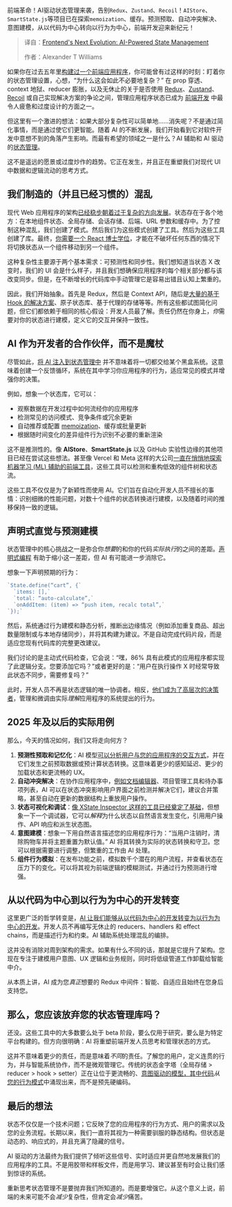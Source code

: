 
<!--
title: 前端的下一次进化：AI驱动的状态管理
cover: https://cdn.thenewstack.io/media/2025/04/279f0746-getty-images-0iu74atvidu-unsplash.jpg
summary: 前端革命！AI驱动状态管理来袭，告别Redux、Zustand、Recoil！AIStore、SmartState.js等项目已在探索memoization、缓存。预测预取、自动冲突解决、意图建模，从以代码为中心转向以行为为中心，前端开发迎来新纪元！
-->

前端革命！AI驱动状态管理来袭，告别`Redux`、`Zustand`、`Recoil`！`AIStore`、`SmartState.js`等项目已在探索`memoization`、缓存。预测预取、自动冲突解决、意图建模，从以代码为中心转向以行为为中心，前端开发迎来新纪元！

> 译自：[Frontend's Next Evolution: AI-Powered State Management](https://thenewstack.io/frontends-next-evolution-ai-powered-state-management/)
> 
> 作者：Alexander T Williams

如果你在过去五年里[构建过一个前端应用程序](https://thenewstack.io/introduction-to-frontend-development/)，你可能曾有过这样的时刻：盯着你的状态管理设置，心想，“为什么这会如此不必要地复杂？” 在 prop 穿透、context 地狱、reducer 膨胀，以及无休止的关于是否使用 [Redux](https://thenewstack.io/top-10-javascript-libraries-to-use-in-2024/)、[Zustand](https://zustand.docs.pmnd.rs/getting-started/introduction)、[Recoil](https://www.geeksforgeeks.org/introduction-to-recoil-for-state-management-in-react/) 或自己实现解决方案的争论之间，管理应用程序状态已成为 [前端开发](https://thenewstack.io/frontend-development/) 中最令人疲惫和过度设计的方面之一。

但这里有一个激进的想法：如果大部分复杂性可以简单地……消失呢？不是通过简化事情，而是通过使它们更智能。随着 AI 的不断发展，我们开始看到它对软件开发中意想不到的角落产生影响。而最有希望的领域之一是什么？AI 辅助和 AI 驱动的[状态管理](https://thenewstack.io/5-frameworks-that-embrace-declarative-state-management/)。

这不是遥远的愿景或过度炒作的趋势。它正在发生，并且正在重塑我们对现代 UI 中数据和逻辑流动的思考方式。

## 我们制造的（并且已经习惯的）混乱

现代 Web 应用程序的架构[已经稳步朝着过于复杂的方向发展](https://www.smashingmagazine.com/2024/02/web-development-getting-too-complex/)。状态存在于各个地方：在本地组件状态、全局存储、会话存储、后端、URL 参数和缓存中。为了控制这种混乱，我们创建了模式。然后我们为这些模式创建了工具。然后为这些工具创建了库。最终，[你需要一个 React 博士学位](https://thenewstack.io/after-a-decade-of-react-is-frontend-a-post-react-world-now/)，才能在不破坏任何东西的情况下将切换状态从一个组件移动到另一个组件。

这种复杂性主要源于两个基本需求：可预测性和同步性。我们想知道当状态 X 改变时，我们的 UI 会是什么样子，并且我们想确保应用程序的每个相关部分都与该改变同步。但是，在不断增长的代码库中手动管理它是容易出错且认知上繁重的。

因此，我们开始抽象。首先是 Redux，然后是 Context API，随后是[大量的基于 Hook 的解决方案](https://academind.com/tutorials/global-state-management-with-react-hooks)、原子状态库、基于代理的存储等等。所有这些都试图简化问题，但它们都依赖于相同的核心假设：开发人员最了解。责任仍然在你身上，*你*需要对你的状态进行建模，定义它的交互并保持一致性。

## AI 作为开发者的合作伙伴，而不是魔杖

尽管如此，[将 AI 注入到状态管理中](https://intellyx.com/2025/02/24/why-state-management-is-the-1-challenge-for-agentic-ai/) 并不意味着将一切都交给某个黑盒系统。这意味着创建一个反馈循环，系统在其中学习你应用程序的行为，适应常见的模式并增强你的决策。

例如，想象一个状态库，它可以：

- 观察数据在开发过程中如何流经你的应用程序
- 检测常见的访问模式、竞争条件或冗余更新
- 自动推荐或配置 [memoization](https://www.geeksforgeeks.org/what-is-memoization-a-complete-tutorial/)、缓存或批量更新
- 根据随时间变化的差异组件行为识别不必要的重新渲染

这不是推测性的。像 **AIStore**、**SmartState.js** 以及 GitHub 实验性边缘的其他项目已经在尝试这些想法。甚至像 Vercel 和 Meta 这样的大公司[一直在悄悄地探索机器学习 (ML) 辅助的前端工具](https://engineering.fb.com/2024/07/10/data-infrastructure/machine-learning-ml-prediction-robustness-meta/)，这些工具可以检测和重构低效的组件树和状态流。

这些工具不仅仅是为了新颖性而使用 AI。它们旨在自动化开发人员不擅长的事情：识别细微的性能问题，对数十个组件的状态转换进行建模，以及随着时间的推移保持一致的逻辑。

## 声明式直觉与预测建模

状态管理中的核心挑战之一是弥合你*想要*的和你的代码*实际执行*的之间的差距。[声明式编程](https://thenewstack.io/5-frameworks-that-embrace-declarative-state-management/) 有助于缩小这一差距，但 AI 有可能进一步消除它。

想象一下声明预期的行为：

```js
`State.define(“cart”, {`
  `items: [],`
  `total: “auto-calculate”,`
  `onAddItem: (item) => “push item, recalc total”,`
`});`
```

然后，系统通过行为建模和静态分析，推断出边缘情况（例如添加重复商品、超出数量限制或与本地存储同步），并将其构建为建议。不是自动完成代码片段，而是适应您现有代码库的完整更改建议。

我们讨论的是主动式代码检查，它会说：“嘿，86% 具有此模式的应用程序都实现了此逻辑分支。您要添加它吗？”或者更好的是：“用户在执行操作 X 时经常导致此状态不同步，需要修复吗？”

此时，开发人员不再是状态逻辑的唯一协调者。相反，[他们成为了高层次的决策者](https://link.springer.com/chapter/10.1007/978-1-4842-7164-3_6)，管理和微调由实际*理解*应用程序的系统提出的行为。

## 2025 年及以后的实际用例
那么，今天的情况如何，我们又将走向何方？

1. **预测性预取和记忆化**：AI 模型[可以分析用户与您的应用程序的交互方式](https://perpet.io/blog/ai-for-predictive-analytics-anticipating-user-behaviour-in-mobile-apps/)，并在它们发生之前预取数据或预计算状态转换。这意味着更少的感知延迟、更少的加载状态和更流畅的 UX。
2. **自动冲突解决**：在协作应用程序中，[例如文档编辑器](https://xodo.com/pdf-editor)、项目管理工具和待办事项列表，AI 可以在状态冲突影响用户界面之前检测并解决它们，建议合并策略，甚至自动在更新的数据结构上重放用户操作。
3. **状态可视化和调试**：[像 XState Inspector 这样的工具已经奠定了基础](https://www.restack.io/p/state-machines-visualizing-xstate-answer-cat-ai)，但想象一下一个调试器，它可以*解释*为什么状态以自然语言发生变化，引用用户操作、API 响应和派生状态图。
4. **意图建模**：想象一下用自然语言描述您的应用程序行为：“当用户注销时，清除购物车并将主题重置为默认值。” AI 将其转换为实际的状态转换和守卫。您可以根据需要进行调整，但繁重的工作由 AI 处理。
5. **组件行为模拟**：在发布功能之前，模拟数千个潜在的用户流程，并查看状态在压力下的变化。可以将其视为前端逻辑的模糊测试，并通过行为预测进行增强。

## 从以代码为中心到以行为为中心的开发转变
这里更广泛的哲学转变是，[AI 让我们能够从以代码为中心的开发转变为以行为为中心的开发](https://thenewstack.io/whats-ahead-for-ai-assisted-coding-open-source-and-more/)。开发人员不再编写无休止的 reducers、handlers 和 effect chains，而是描述行为和约束。AI 辅助系统处理混乱的编排。

这并没有消除对周到架构的需求。如果有什么不同的话，那就是它提升了架构。您现在专注于建模用户意图、UX 逻辑和业务规则，同时将低级管道工作卸载给智能中介。

从本质上讲，AI 成为您*真正*想要的 Redux 中间件：智能、自适应且始终在您身后支持您。

## 那么，您应该放弃您的状态管理库吗？
还没。这些工具中的大多数要么处于 beta 阶段，要么仅用于研究，要么是为特定平台构建的。但方向很明确：AI 将重塑前端开发人员思考和管理状态的方式。

这并不意味着更少的责任，而是意味着*不同*的责任。了解您的用户，定义连贯的行为，并与智能系统协作，而不是微观管理它。传统的状态金字塔（全局存储 > reducer > hook > setter）正在让位于更流畅的、[意图驱动的模型，其中代码](https://uxdesign.cc/the-next-era-of-design-is-intent-driven-f789ee521482)*从* [您的行为模式](https://uxdesign.cc/the-next-era-of-design-is-intent-driven-f789ee521482)中涌现出来，而不是预先硬编码。

## 最后的想法

状态不仅仅是一个技术问题；它反映了您的应用程序的行为方式、用户的需求以及您的业务流程。长期以来，我们一直将其视为一种需要驯服的静态结构。但状态是动态的、响应式的，并且充满了隐藏的信号。

AI 驱动的方法最终为我们提供了倾听这些信号、实时适应并更自然地发展我们的应用程序的工具。不是用胶带和样板文件，而是用学习、建议甚至有时会让我们感到惊讶的系统。

重新思考状态管理不是要抛弃我们所知道的。而是要增强它。从这个意义上说，前端的未来可能不会*减少*复杂性，但肯定会*减少*痛苦。